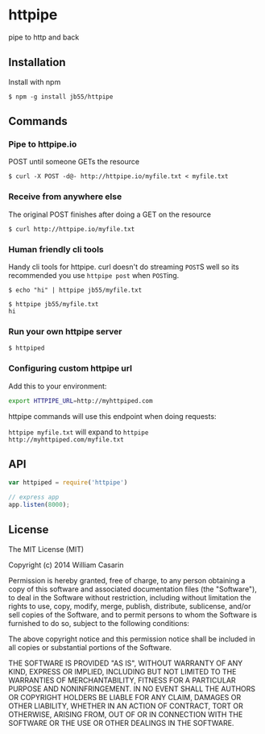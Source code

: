 
# httpipe

  pipe to http and back

## Installation

  Install with npm

    $ npm -g install jb55/httpipe

## Commands

### Pipe to httpipe.io

  POST until someone GETs the resource

    $ curl -X POST -d@- http://httpipe.io/myfile.txt < myfile.txt

### Receive from anywhere else

  The original POST finishes after doing a GET on the resource

    $ curl http://httpipe.io/myfile.txt

### Human friendly cli tools

  Handy cli tools for httpipe. curl doesn't do streaming `POST`S well so
  its recommended you use `httpipe post` when `POST`ing.

    $ echo "hi" | httpipe jb55/myfile.txt

    $ httpipe jb55/myfile.txt
    hi

### Run your own httpipe server

    $ httpiped

### Configuring custom httpipe url

  Add this to your environment:

```bash
export HTTPIPE_URL=http://myhttpiped.com
```

  httpipe commands will use this endpoint when doing requests:

  `httpipe myfile.txt` will expand to `httpipe http://myhttpiped.com/myfile.txt`

## API

```javascript
var httpiped = require('httpipe')

// express app
app.listen(8000);
```

## License

  The MIT License (MIT)

  Copyright (c) 2014 William Casarin

  Permission is hereby granted, free of charge, to any person obtaining a copy
  of this software and associated documentation files (the "Software"), to deal
  in the Software without restriction, including without limitation the rights
  to use, copy, modify, merge, publish, distribute, sublicense, and/or sell
  copies of the Software, and to permit persons to whom the Software is
  furnished to do so, subject to the following conditions:

  The above copyright notice and this permission notice shall be included in
  all copies or substantial portions of the Software.

  THE SOFTWARE IS PROVIDED "AS IS", WITHOUT WARRANTY OF ANY KIND, EXPRESS OR
  IMPLIED, INCLUDING BUT NOT LIMITED TO THE WARRANTIES OF MERCHANTABILITY,
  FITNESS FOR A PARTICULAR PURPOSE AND NONINFRINGEMENT. IN NO EVENT SHALL THE
  AUTHORS OR COPYRIGHT HOLDERS BE LIABLE FOR ANY CLAIM, DAMAGES OR OTHER
  LIABILITY, WHETHER IN AN ACTION OF CONTRACT, TORT OR OTHERWISE, ARISING FROM,
  OUT OF OR IN CONNECTION WITH THE SOFTWARE OR THE USE OR OTHER DEALINGS IN
  THE SOFTWARE.
